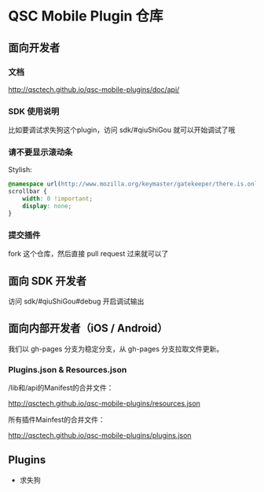 # QSC Mobile Plugin 仓库

## 面向开发者

### 文档

http://qsctech.github.io/qsc-mobile-plugins/doc/api/

### SDK 使用说明

比如要调试求失狗这个plugin，访问 sdk/#qiuShiGou 就可以开始调试了哦

### 请不要显示滚动条

Stylish:

```css
@namespace url(http://www.mozilla.org/keymaster/gatekeeper/there.is.only.xul);
scrollbar {  
    width: 0 !important;
    display: none;
}
```

### 提交插件

fork 这个仓库，然后直接 pull request 过来就可以了

## 面向 SDK 开发者

访问 sdk/#qiuShiGou#debug 开启调试输出

## 面向内部开发者（iOS / Android）

我们以 gh-pages 分支为稳定分支，从 gh-pages 分支拉取文件更新。

### Plugins.json & Resources.json

/lib和/api的Manifest的合并文件：

http://qsctech.github.io/qsc-mobile-plugins/resources.json

所有插件Mainfest的合并文件：

http://qsctech.github.io/qsc-mobile-plugins/plugins.json

## Plugins

- 求失狗

